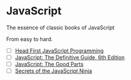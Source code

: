 # JavaScript
The essence of classic books of JavaScript

From easy to hard.

- [ ] [Head First JavaScript Programming](http://shop.oreilly.com/product/0636920027065.do)
- [ ] [JavaScript: The Definitive Guide, 6th Edition](http://shop.oreilly.com/product/9780596805531.do)
- [ ] [JavaScript: The Good Parts](http://shop.oreilly.com/product/9780596517748.do)
- [ ] [Secrets of the JavaScript Ninja](http://jsninja.com/)
